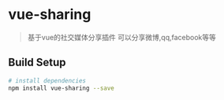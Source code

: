 # vue-sharing
> 基于vue的社交媒体分享插件
可以分享微博,qq,facebook等等


## Build Setup

``` bash
# install dependencies
npm install vue-sharing --save
```
